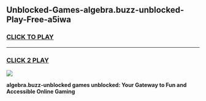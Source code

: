 
## Unblocked-Games-algebra.buzz-unblocked-Play-Free-a5iwa
<h3>
<a href="https://premium76.site?title=algebra.buzz-unblocked&ref=19M">CLICK TO PLAY</a></h3>
<hr>

<h3>
<a href="https://premium76.site?title=algebra.buzz-unblocked&ref=19M">CLICK 2 PLAY</a>
  
</h3>

<a href="https://premium76.site?title=algebra.buzz-unblocked&ref=19M"><img src="https://clearcache.store/games.png"></a>


**algebra.buzz-unblocked games unblocked: Your Gateway to Fun and Accessible Online Gaming**
